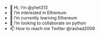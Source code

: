 - 👋 Hi, I’m @yhet313
- 👀 I’m interested in Ethereum 
- 🌱 I’m currently learning Ethereum 
- 💞️ I’m looking to collaborate on python
- 📫 How to reach me Twitter @rashad2009

<!---
yhet313/yhet313 is a ✨ special ✨ repository because its `README.md` (this file) appears on your GitHub profile.
You can click the Preview link to take a look at your changes.
--->
